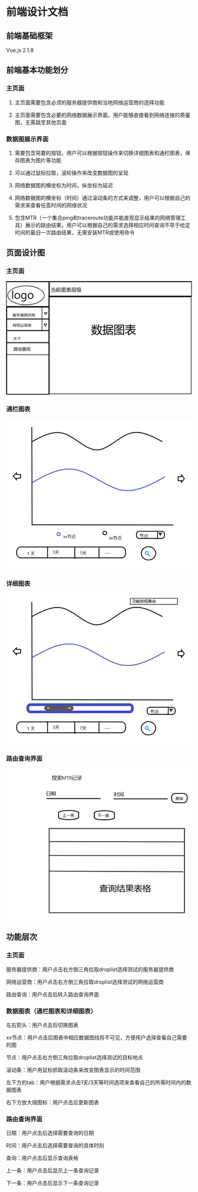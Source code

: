 # 前端设计文档

## 前端基础框架

Vue.js 2.1.8

## 前端基本功能划分

### 主页面

1. 主页面需要包含必须的服务器提供商和当地网络运营商的选择功能

2. 主页面需要包含必要的网络数据展示界面，用户能够直接看到网络连接的质量图，无需跳至其他页面  

### 数据图展示界面

1. 需要包含简要的按钮，用户可以根据按钮操作来切换详细图表和通栏图表，保存图表为图片等功能

2. 可以通过鼠标拉取，滚轮操作来改变数据图的呈现

3. 网络数据图的横坐标为时间，纵坐标为延迟

4. 网络数据图的横坐标（时间）通过滚动条的方式来调整，用户可以根据自己的需求来查看任意时间的网络状况

5. 包含MTR（一个集合ping和traceroute功能并能直观显示结果的网络管理工具）展示的路由结果，用户可以根据自己的需求选择相应时间查询不早于给定时间的最旧一次路由结果，无需安装MTR或使用命令

## 页面设计图

### 主页面

![MainPage](image/design1.png)

### 通栏图表

![Glance](image/design2.png)

### 详细图表

![Detail](image/design3.png)

### 路由查询界面

![Route](image/design4.png)

## 功能层次

### 主页面

服务器提供商：用户点击右方倒三角拉取droplist选择测试的服务器提供商

网络运营商：用户点击右方倒三角拉取droplist选择测试的网络运营商

路由查询：用户点击后转入路由查询界面

### 数据图表（通栏图表和详细图表）

左右箭头：用户点击后切换图表

xx节点：用户点击后图表中相应数据图线将不可见，方便用户选择查看自己需要的图

节点：用户点击右方倒三角拉取droplist选择测试的目标地点

滚动条：用户用鼠标抓取滚动条来改变图表显示的时间范围

左下方的tab：用户根据需求点击1天/3天等时间选项来查看自己的所需时间内的数据图表

右下方放大镜图标：用户点击后更新图表

### 路由查询界面

日期：用户点击后选择需要查询的日期

时间：用户点击后选择需要查询的具体时刻

查询：用户点击后显示查询表格

上一条：用户点击后显示上一条查询记录

下一条：用户点击后显示下一条查询记录